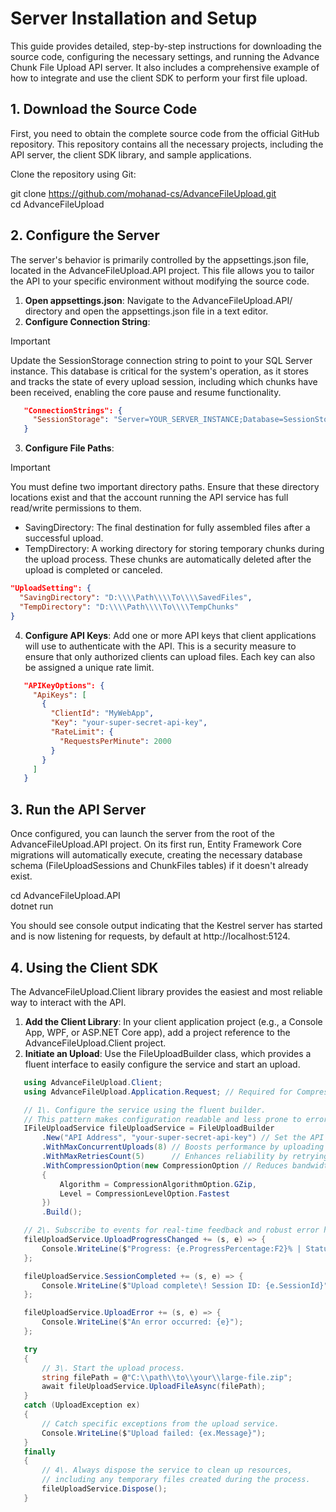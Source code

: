 # **Server Installation and Setup**

This guide provides detailed, step-by-step instructions for downloading the source code, configuring the necessary settings, and running the Advance Chunk File Upload API server. It also includes a comprehensive example of how to integrate and use the client SDK to perform your first file upload.

## **1\. Download the Source Code**

First, you need to obtain the complete source code from the official GitHub repository. This repository contains all the necessary projects, including the API server, the client SDK library, and sample applications.

Clone the repository using Git:

git clone https://github.com/mohanad-cs/AdvanceFileUpload.git  
cd AdvanceFileUpload

## **2\. Configure the Server**

The server's behavior is primarily controlled by the appsettings.json file, located in the AdvanceFileUpload.API project. This file allows you to tailor the API to your specific environment without modifying the source code.

1. **Open appsettings.json**: Navigate to the AdvanceFileUpload.API/ directory and open the appsettings.json file in a text editor.  
2. **Configure Connection String**: 
>[!IMPORTANT]
>Update the SessionStorage connection string to point to your SQL Server instance. This database is critical for the system's operation, as it stores and tracks the state of every upload session, including which chunks have been received, enabling the core pause and resume functionality. 

```json 
   "ConnectionStrings": {  
     "SessionStorage": "Server=YOUR_SERVER_INSTANCE;Database=SessionStorageDb;TrustServerCertificate=true;TrustedConnection=True;"  
   }
```
3. **Configure File Paths**: 
>[!IMPORTANT]
>You must define two important directory paths. Ensure that these directory locations exist and that the account running the API service has full read/write permissions to them. 
* SavingDirectory: The final destination for fully assembled files after a successful upload.  
* TempDirectory: A working directory for storing temporary chunks during the upload process. These chunks are automatically deleted after the upload is completed or canceled.

```json
"UploadSetting": {  
  "SavingDirectory": "D:\\\\Path\\\\To\\\\SavedFiles",  
  "TempDirectory": "D:\\\\Path\\\\To\\\\TempChunks"  
}
```
4. **Configure API Keys**: Add one or more API keys that client applications will use to authenticate with the API. This is a security measure to ensure that only authorized clients can upload files. Each key can also be assigned a unique rate limit.  
```json
   "APIKeyOptions": {  
     "ApiKeys": [  
       {  
         "ClientId": "MyWebApp",  
         "Key": "your-super-secret-api-key",  
         "RateLimit": {  
           "RequestsPerMinute": 2000  
         }  
       }  
     ]  
   }
```
## **3\. Run the API Server**

Once configured, you can launch the server from the root of the AdvanceFileUpload.API project. On its first run, Entity Framework Core migrations will automatically execute, creating the necessary database schema (FileUploadSessions and ChunkFiles tables) if it doesn't already exist.

cd AdvanceFileUpload.API  
dotnet run

You should see console output indicating that the Kestrel server has started and is now listening for requests, by default at http://localhost:5124.

## **4\. Using the Client SDK**

The AdvanceFileUpload.Client library provides the easiest and most reliable way to interact with the API.

1. **Add the Client Library**: In your client application project (e.g., a Console App, WPF, or ASP.NET Core app), add a project reference to the AdvanceFileUpload.Client project.  
2. **Initiate an Upload**: Use the FileUploadBuilder class, which provides a fluent interface to easily configure the service and start an upload.  
```c#
   using AdvanceFileUpload.Client;  
   using AdvanceFileUpload.Application.Request; // Required for CompressionOption

   // 1\. Configure the service using the fluent builder.  
   // This pattern makes configuration readable and less prone to errors.  
   IFileUploadService fileUploadService = FileUploadBuilder  
       .New("API Address", "your-super-secret-api-key") // Set the API URL and your secret key  
       .WithMaxConcurrentUploads(8) // Boosts performance by uploading 8 chunks at once  
       .WithMaxRetriesCount(5)      // Enhances reliability by retrying failed chunks 5 times  
       .WithCompressionOption(new CompressionOption // Reduces bandwidth usage  
       {  
           Algorithm = CompressionAlgorithmOption.GZip,  
           Level = CompressionLevelOption.Fastest  
       })  
       .Build();

   // 2\. Subscribe to events for real-time feedback and robust error handling.  
   fileUploadService.UploadProgressChanged += (s, e) => {  
       Console.WriteLine($"Progress: {e.ProgressPercentage:F2}% | Status: {e.UploadStatus}");  
   };

   fileUploadService.SessionCompleted += (s, e) => {  
       Console.WriteLine($"Upload complete\! Session ID: {e.SessionId}");  
   };

   fileUploadService.UploadError += (s, e) => {  
       Console.WriteLine($"An error occurred: {e}");  
   };

   try  
   {  
       // 3\. Start the upload process.  
       string filePath = @"C:\\path\\to\\your\\large-file.zip";  
       await fileUploadService.UploadFileAsync(filePath);  
   }  
   catch (UploadException ex)  
   {  
       // Catch specific exceptions from the upload service.  
       Console.WriteLine($"Upload failed: {ex.Message}");  
   }  
   finally  
   {  
       // 4\. Always dispose the service to clean up resources,  
       // including any temporary files created during the process.  
       fileUploadService.Dispose();  
   }  
  ```
